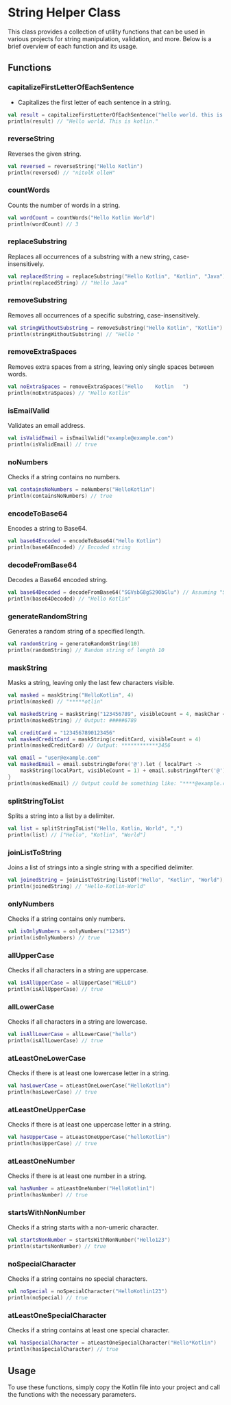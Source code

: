 
# String Helper Class

This class provides a collection of utility functions that can be used in various projects for string manipulation, validation, and more.
Below is a brief overview of each function and its usage.

## Functions

### capitalizeFirstLetterOfEachSentence
- Capitalizes the first letter of each sentence in a string.
```kotlin
val result = capitalizeFirstLetterOfEachSentence("hello world. this is kotlin.")
println(result) // "Hello world. This is kotlin."

```
### reverseString
Reverses the given string.
```kotlin
val reversed = reverseString("Hello Kotlin")
println(reversed) // "nitolK olleH"

```
### countWords
Counts the number of words in a string.
```kotlin
val wordCount = countWords("Hello Kotlin World")
println(wordCount) // 3

```
### replaceSubstring
Replaces all occurrences of a substring with a new string, case-insensitively.
```kotlin
val replacedString = replaceSubstring("Hello Kotlin", "Kotlin", "Java")
println(replacedString) // "Hello Java"

```
### removeSubstring
Removes all occurrences of a specific substring, case-insensitively.
```kotlin
val stringWithoutSubstring = removeSubstring("Hello Kotlin", "Kotlin")
println(stringWithoutSubstring) // "Hello "

```
### removeExtraSpaces
Removes extra spaces from a string, leaving only single spaces between words.
```kotlin
val noExtraSpaces = removeExtraSpaces("Hello    Kotlin   ")
println(noExtraSpaces) // "Hello Kotlin"

```
### isEmailValid
Validates an email address.
```kotlin
val isValidEmail = isEmailValid("example@example.com")
println(isValidEmail) // true

```
### noNumbers
Checks if a string contains no numbers.
```kotlin
val containsNoNumbers = noNumbers("HelloKotlin")
println(containsNoNumbers) // true

```
### encodeToBase64
Encodes a string to Base64.
```kotlin
val base64Encoded = encodeToBase64("Hello Kotlin")
println(base64Encoded) // Encoded string

```
### decodeFromBase64
Decodes a Base64 encoded string.
```kotlin
val base64Decoded = decodeFromBase64("SGVsbG8gS290bGlu") // Assuming "SGVsbG8gS290bGlu" is the base64 encoded form of "Hello Kotlin"
println(base64Decoded) // "Hello Kotlin"

```
### generateRandomString
Generates a random string of a specified length.
```kotlin
val randomString = generateRandomString(10)
println(randomString) // Random string of length 10

```
### maskString
Masks a string, leaving only the last few characters visible.
```kotlin
val masked = maskString("HelloKotlin", 4)
println(masked) // "*****otlin"

val maskedString = maskString("123456789", visibleCount = 4, maskChar = '#')
println(maskedString) // Output: #####6789

val creditCard = "1234567890123456"
val maskedCreditCard = maskString(creditCard, visibleCount = 4)
println(maskedCreditCard) // Output: ************3456

val email = "user@example.com"
val maskedEmail = email.substringBefore('@').let { localPart ->
    maskString(localPart, visibleCount = 1) + email.substringAfter('@')
}
println(maskedEmail) // Output could be something like: "****@example.com", depending on the length of the local part.


```
### splitStringToList
Splits a string into a list by a delimiter.
```kotlin
val list = splitStringToList("Hello, Kotlin, World", ",")
println(list) // ["Hello", "Kotlin", "World"]

```
### joinListToString
Joins a list of strings into a single string with a specified delimiter.
```kotlin
val joinedString = joinListToString(listOf("Hello", "Kotlin", "World"), "-")
println(joinedString) // "Hello-Kotlin-World"

```
### onlyNumbers
Checks if a string contains only numbers.
```kotlin
val isOnlyNumbers = onlyNumbers("12345")
println(isOnlyNumbers) // true

```
### allUpperCase
Checks if all characters in a string are uppercase.
```kotlin
val isAllUpperCase = allUpperCase("HELLO")
println(isAllUpperCase) // true

```
### allLowerCase
Checks if all characters in a string are lowercase.
```kotlin
val isAllLowerCase = allLowerCase("hello")
println(isAllLowerCase) // true

```
### atLeastOneLowerCase
Checks if there is at least one lowercase letter in a string.
```kotlin
val hasLowerCase = atLeastOneLowerCase("HelloKotlin")
println(hasLowerCase) // true

```
### atLeastOneUpperCase
Checks if there is at least one uppercase letter in a string.
```kotlin
val hasUpperCase = atLeastOneUpperCase("helloKotlin")
println(hasUpperCase) // true

```
### atLeastOneNumber
Checks if there is at least one number in a string.
```kotlin
val hasNumber = atLeastOneNumber("HelloKotlin1")
println(hasNumber) // true

```
### startsWithNonNumber
Checks if a string starts with a non-umeric character.
```kotlin
val startsNonNumber = startsWithNonNumber("Hello123")
println(startsNonNumber) // true

```
### noSpecialCharacter
Checks if a string contains no special characters.
```kotlin
val noSpecial = noSpecialCharacter("HelloKotlin123")
println(noSpecial) // true

```
### atLeastOneSpecialCharacter
Checks if a string contains at least one special character.
```kotlin
val hasSpecialCharacter = atLeastOneSpecialCharacter("Hello*Kotlin")
println(hasSpecialCharacter) // true

```

## Usage

To use these functions, simply copy the Kotlin file into your project and call the functions with the necessary parameters.

